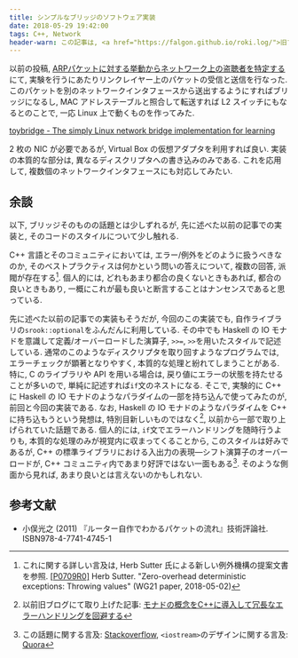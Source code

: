 ```yaml
---
title: シンプルなブリッジのソフトウェア実装
date: 2018-05-29 19:42:00
tags: C++, Network
header-warn: この記事は, <a href="https://falgon.github.io/roki.log/">旧ブログ</a>から移植された記事です. よって, その内容として, <a href="https://falgon.github.io/roki.log/">旧ブログ</a>に依存した文脈が含まれている可能性があります. 予めご了承下さい.
---
```


以前の投稿, [ARPパケットに対する挙動からネットワーク上の盗聴者を特定する](https://falgon.github.io/roki.log/posts/2018/%205月/01/detectPromiscuous/)にて, 実験を行うにあたりリンクレイヤー上のパケットの受信と送信を行なった. このパケットを別のネットワークインタフェースから送出するようにすればブリッジになるし, MAC アドレステーブルと照合して転送すれば L2 スイッチにもなるとのことで, 一応 Linux 上で動くものを作ってみた.

<div class="box has-text-centered is-shadowless">
<i class="fab fa-github mr-2"></i>
<a href="https://github.com/falgon/toybridge">toybridge - The simply Linux network bridge implementation for learning</a>
</div>

2 枚の NIC が必要であるが, Virtual Box の仮想アダプタを利用すれば良い. 
実装の本質的な部分は, 異なるディスクリプタへの書き込みのみである.
これを応用して, 複数個のネットワークインタフェースにも対応してみたい.

<!--more-->

## 余談

以下, ブリッジそのものの話題とは少しずれるが, 先に述べた以前の記事での実装と, そのコードのスタイルについて少し触れる.

C++ 言語とそのコミュニティにおいては, エラー/例外をどのように扱うべきなのか, 
そのベストプラクティスは何かという問いの答えについて, 複数の回答, 派閥が存在する[^1]. 個人的には, どれもあまり都合の良くないときもあれば, 都合の良いときもあり, 一概にこれが最も良いと断言することはナンセンスであると思っている.

先に述べた以前の記事での実装もそうだが, 今回のこの実装でも, 自作ライブラリの`srook::optional`をふんだんに利用している. 
その中でも Haskell の IO モナドを意識して定義/オーバーロードした演算子, `>>=`, `>>`を用いたスタイルで記述している.
通常のこのようなディスクリプタを取り回すようなプログラムでは, エラーチェックが顕著となりやすく, 本質的な処理と紛れてしまうことがある. 特に, C のライブラリや API を用いる場合は, 戻り値にエラーの状態を持たせることが多いので, 単純に記述すれば`if`文のネストになる. そこで, 実験的に C++ に Haskell の IO モナドのようなパラダイムの一部を持ち込んで使ってみたのが, 前回と今回の実装である. 
なお, Haskell の IO モナドのようなパラダイムを C++ に持ち込もうという発想は, 特別目新しいものではなく[^2], 以前から一部で取り上げられていた話題である. 個人的には, `if`文でエラーハンドリングを随時行うよりも, 本質的な処理のみが視覚内に収まってくることから, このスタイルは好みであるが, C++ の標準ライブラリにおける入出力の表現—シフト演算子のオーバーロードが, C++ コミュニティ内であまり好評ではない一面もある[^3]. そのような側面から見れば, あまり良いとは言えないのかもしれない.

## 参考文献

* 小俣光之 (2011) 『ルーター自作でわかるパケットの流れ』技術評論社. ISBN978-4-7741-4745-1

[^1]: これに関する詳しい言及は, Herb Sutter 氏による新しい例外機構の提案文書を参照. [\[P0709R0\]](http://www.open-std.org/jtc1/sc22/wg21/docs/papers/2018/p0709r0.pdf) Herb Sutter. "Zero-overhead deterministic exceptions: Throwing values" (WG21 paper, 2018-05-02)
[^2]: 以前旧ブログにて取り上げた記事: [モナドの概念をC++に導入して冗長なエラーハンドリングを回避する](https://roki.hateblo.jp/entry/2017/07/16/%E3%83%A2%E3%83%8A%E3%83%89%E3%81%AE%E6%A6%82%E5%BF%B5%E3%82%92C%2B%2B%E3%81%AB%E5%B0%8E%E5%85%A5%E3%81%97%E3%81%A6%E5%86%97%E9%95%B7%E3%81%AA%E3%82%A8%E3%83%A9%E3%83%BC%E3%83%8F%E3%83%B3%E3%83%89%E3%83%AA)
[^3]: この話題に関する言及: [Stackoverflow](https://stackoverflow.com/questions/16510414/what-does-the-c-operator-do-other-than-shifting#comment23703444_16510441), `<iostream>`のデザインに関する言及: [Quora](https://www.quora.com/What-were-C++-designers-thinking-when-they-overloaded-and-for-IO)
